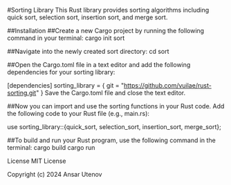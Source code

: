 #Sorting Library
This Rust library provides sorting algorithms including quick sort, selection sort, insertion sort, and merge sort.

##Installation
##Create a new Cargo project by running the following command in your terminal:
cargo init sort

##Navigate into the newly created sort directory:
cd sort

##Open the Cargo.toml file in a text editor and add the following dependencies for your sorting library:

[dependencies]
sorting_library = { git = "https://github.com/vuilae/rust-sorting.git" }
Save the Cargo.toml file and close the text editor.

##Now you can import and use the sorting functions in your Rust code. Add the following code to your Rust file (e.g., main.rs):

use sorting_library::{quick_sort, selection_sort, insertion_sort, merge_sort};

##To build and run your Rust program, use the following command in the terminal:
cargo build
cargo run


License
MIT License

Copyright (c) 2024 Ansar Utenov
